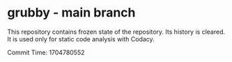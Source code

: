 # grubby - main branch

This repository contains frozen state of the repository.
Its history is cleared. It is used only for static code
analysis with Codacy.

Commit Time: 1704780552